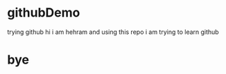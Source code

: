 # githubDemo
trying github
hi i am hehram and using this repo i am trying to learn github
<br>
<h1>bye</h1>
